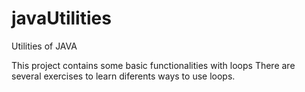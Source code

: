 # javaUtilities
Utilities of JAVA

This project contains some basic functionalities with loops
There are several exercises to learn diferents ways to use loops.
